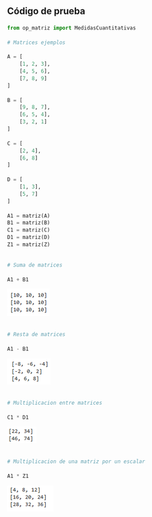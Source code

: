 ##  Código de prueba

```python
from op_matriz import MedidasCuantitativas

# Matrices ejemplos

A = [
    [1, 2, 3],
    [4, 5, 6],
    [7, 8, 9]
]

B = [
    [9, 8, 7],
    [6, 5, 4],
    [3, 2, 1]
]

C = [
    [2, 4],
    [6, 8]
]

D = [
    [1, 3],
    [5, 7]
]

A1 = matriz(A)
B1 = matriz(B)
C1 = matriz(C)
D1 = matriz(D)
Z1 = matriz(Z)

```

```python

# Suma de matrices

A1 + B1

```

![Salida 1](/images/suma_matriz.png)

```python

# Resta de matrices

A1 - B1

```

![Salida 2](/images/resta_matriz.png)

```python

# Multiplicacion entre matrices

C1 * D1

```

![Salida 3](/images/multi_matriz.png)

```python

# Multiplicacion de una matriz por un escalar

A1 * Z1

```

![Salida 4](/images/multi_escalar_matriz.png)
